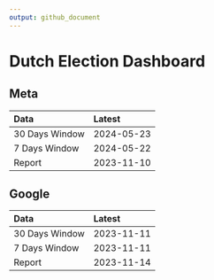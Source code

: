 ```yaml
---
output: github_document
---
```


# Dutch Election Dashboard



## Meta


|Data           |Latest     |
|:--------------|:----------|
|30 Days Window |2024-05-23 |
|7 Days Window  |2024-05-22 |
|Report         |2023-11-10 |

## Google


|Data           |Latest     |
|:--------------|:----------|
|30 Days Window |2023-11-11 |
|7 Days Window  |2023-11-11 |
|Report         |2023-11-14 |
